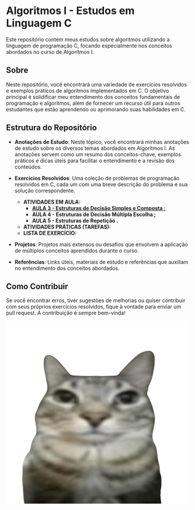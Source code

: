 # Algoritmos I - Estudos em Linguagem C

Este repositório contém meus estudos sobre algoritmos utilizando a linguagem de programação C, focando especialmente nos conceitos abordados no curso de Algoritmos I.

## Sobre

Neste repositório, você encontrará uma variedade de exercícios resolvidos e exemplos práticos de algoritmos implementados em C. O objetivo principal é solidificar meu entendimento dos conceitos fundamentais de programação e algoritmos, além de fornecer um recurso útil para outros estudantes que estão aprendendo ou aprimorando suas habilidades em C.

## Estrutura do Repositório

- **Anotações de Estudo**: Neste tópico, você encontrará minhas anotações de estudo sobre os diversos temas abordados em Algoritmos I. As anotações servem como um resumo dos conceitos-chave, exemplos práticos e dicas úteis para facilitar o entendimento e a revisão dos conteúdos.

- **Exercícios Resolvidos**: Uma coleção de problemas de programação resolvidos em C, cada um com uma breve descrição do problema e sua solução correspondente.
  
  - **ATIVIDADES EM AULA:** 
    - [**AULA 3 - Estruturas de Decisão Simples e Composta ;**](<ALG I/ATV AULA/AULA3.md>)
    - **AULA 4 - Estruturas de Decisão Múltipla Escolha ;**
    - **AULA 5 - Estruturas de Repetição .**
  - **ATIVIDADES PRÁTICAS (TAREFAS):**
  - **LISTA DE EXERCÍCIO:**
  
- **Projetos**: Projetos mais extensos ou desafios que envolvem a aplicação de múltiplos conceitos aprendidos durante o curso.

- **Referências**: Links úteis, materiais de estudo e referências que auxiliam no entendimento dos conceitos abordados.

## Como Contribuir

Se você encontrar erros, tiver sugestões de melhorias ou quiser contribuir com seus próprios exercícios resolvidos, fique à vontade para enviar um pull request. A contribuição é sempre bem-vinda!



![silly cat](<Images/silly cat.png>)
